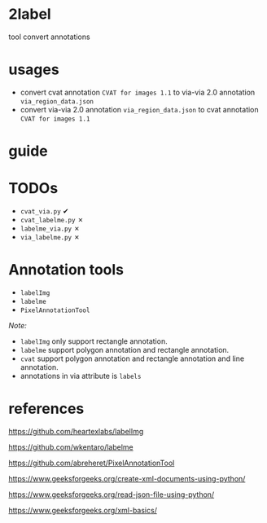 # 2label

tool convert annotations

# usages

- convert cvat annotation `CVAT for images 1.1` to via-via 2.0 annotation `via_region_data.json`
- convert via-via 2.0 annotation `via_region_data.json` to cvat annotation `CVAT for images 1.1`

# guide

# TODOs

- `cvat_via.py` ✔
- `cvat_labelme.py` ✗
- `labelme_via.py` ✗
- `via_labelme.py` ✗
  
# Annotation tools

- `labelImg`
- `labelme`
- `PixelAnnotationTool`

*Note:*
- `labelImg` only support rectangle annotation.
- `labelme` support polygon annotation and rectangle annotation.
- `cvat` support polygon annotation and rectangle annotation and line annotation.
- annotations in via attribute is `labels`
# references

https://github.com/heartexlabs/labelImg

https://github.com/wkentaro/labelme

https://github.com/abreheret/PixelAnnotationTool

https://www.geeksforgeeks.org/create-xml-documents-using-python/

https://www.geeksforgeeks.org/read-json-file-using-python/

https://www.geeksforgeeks.org/xml-basics/
